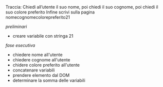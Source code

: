Traccia: Chiedi all’utente il suo nome, poi chiedi il suo cognome, poi chiedi il
suo colore preferito Infine scrivi sulla pagina nomecognomecolorepreferito21

_preliminari_

- creare variabile con stringa 21

_fase esecutiva_

- chiedere nome all'utente
- chiedere cognome all'utente
- chidere colore preferito all'utente
- concatenare variabili
- prendere elemento dal DOM
- determinare la somma delle variabili
